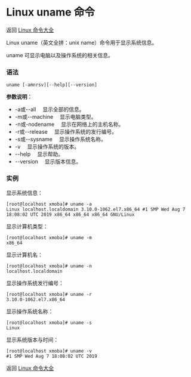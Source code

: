 # Linux uname 命令

返回 [Linux 命令大全](https://ahuang007.github.com/Linux-Command)

Linux uname（英文全拼：unix name）命令用于显示系统信息。

uname 可显示电脑以及操作系统的相关信息。

### 语法

```
uname [-amnrsv][--help][--version]
```

**参数说明**：

- -a或--all 　显示全部的信息。
- -m或--machine 　显示电脑类型。
- -n或-nodename 　显示在网络上的主机名称。
- -r或--release 　显示操作系统的发行编号。
- -s或--sysname 　显示操作系统名称。
- -v 　显示操作系统的版本。
- --help 　显示帮助。
- --version 　显示版本信息。

### 实例

显示系统信息：

```
[root@localhost xmoba]# uname -a
Linux localhost.localdomain 3.10.0-1062.el7.x86_64 #1 SMP Wed Aug 7 18:08:02 UTC 2019 x86_64 x86_64 x86_64 GNU/Linux
```

显示计算机类型：

```
[root@localhost xmoba]# uname -m
x86_64
```

显示计算机名：

```
[root@localhost xmoba]# uname -n
localhost.localdomain
```

显示操作系统发行编号：

```
[root@localhost xmoba]# uname -r
3.10.0-1062.el7.x86_64
```

显示操作系统名称：

```
[root@localhost xmoba]# uname -s
Linux
```

显示系统版本与时间：

```
[root@localhost xmoba]# uname -v
#1 SMP Wed Aug 7 18:08:02 UTC 2019
```

返回 [Linux 命令大全](https://ahuang007.github.com/Linux-Command)